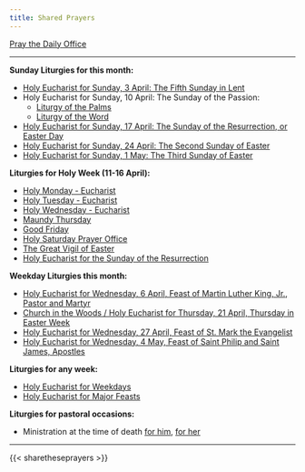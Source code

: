 ```yaml
---
title: Shared Prayers
---
```


[Pray the Daily Office](daily/)

-------------


**Sunday Liturgies for this month:**
- [Holy Eucharist for Sunday, 3 April: The Fifth Sunday in Lent](archive/2022/fifth-sunday-in-lent/)
- Holy Eucharist for Sunday, 10 April: The Sunday of the Passion:
    - [Liturgy of the Palms](archive/2022/palm-sunday-liturgy-of-the-palms/)
	- [Liturgy of the Word](archive/2022/palm-sunday-liturgy-of-the-word/)
- [Holy Eucharist for Sunday, 17 April: The Sunday of the Resurrection, or Easter Day](archive/2022/easter-day-principal-service/)
- [Holy Eucharist for Sunday, 24 April: The Second Sunday of Easter](archive/2022/second-sunday-of-easter/)
- [Holy Eucharist for Sunday, 1 May: The Third Sunday of Easter](archive/2022/third-sunday-of-easter/)

**Liturgies for Holy Week (11-16 April):**
- [Holy Monday - Eucharist](archive/2022/monday-in-holy-week)
- [Holy Tuesday - Eucharist](archive/2022/tuesday-in-holy-week)
- [Holy Wednesday - Eucharist](archive/2022/wednesday-in-holy-week)
- [Maundy Thursday](archive/2022/maundy-thursday)
- [Good Friday](archive/2022/good-friday)
- [Holy Saturday Prayer Office](archive/2022/holy-saturday)
- [The Great Vigil of Easter](archive/2022/easter-day-the-great-vigil)
- [Holy Eucharist for the Sunday of the Resurrection](archive/2022/easter-day-principal-service/)

**Weekday Liturgies this month:**
- [Holy Eucharist for Wednesday, 6 April, Feast of Martin Luther King, Jr., Pastor and Martyr](archive/2022/lff2018-martin-luther-king)
- [Church in the Woods / Holy Eucharist for Thursday, 21 April, Thursday in Easter Week](archive/2022/churchinwoods20220421/)
- [Holy Eucharist for Wednesday, 27 April, Feast of St. Mark the Evangelist](archive/2022/lff2018-saint-mark-the-evangelist/)
- [Holy Eucharist for Wednesday, 4 May, Feast of Saint Philip and Saint James, Apostles](archive/2022/lff2018-apostles-saint-philip-and-saint-james/)

**Liturgies for any week:**
- [Holy Eucharist for Weekdays](archive/he-covid-weekday)
- [Holy Eucharist for Major Feasts](archive/he-covid-feasts)

**Liturgies for pastoral occasions:**
- Ministration at the time of death [for him](archive/occasions/atdeath-m), [for her](archive/occasions/atdeath-f)
------------

{{< sharetheseprayers >}}
